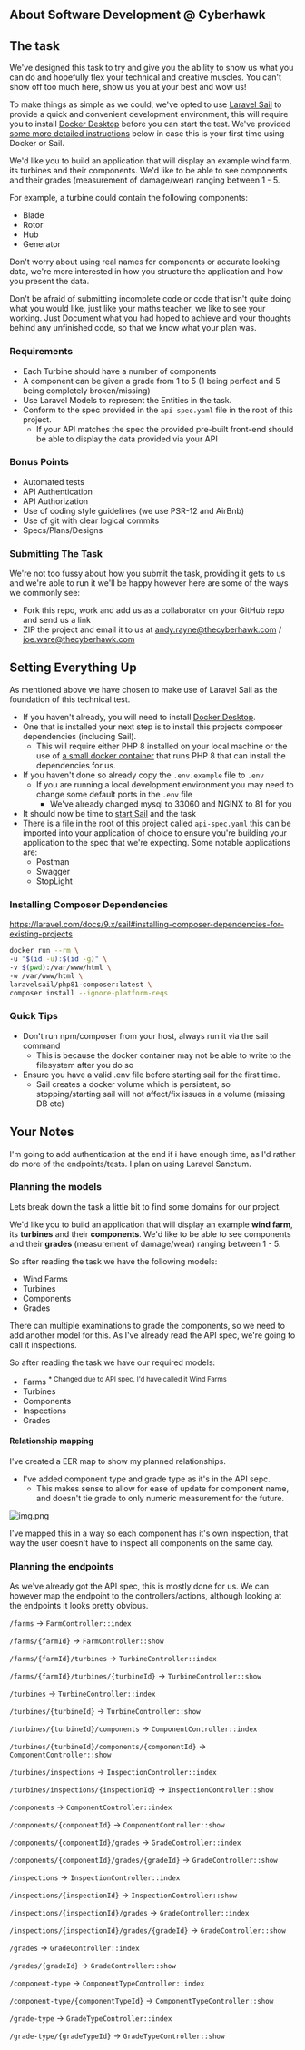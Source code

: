 ## About Software Development @ Cyberhawk


## The task
We've designed this task to try and give you the ability to show us what you can do and hopefully flex your technical and creative muscles. You can't show off too much here, show us you at your best and wow us!

To make things as simple as we could, we've opted to use [Laravel Sail](https://laravel.com/docs/8.x/sail) to provide a quick and convenient development environment, this will require you to install
[Docker Desktop](https://www.docker.com/products/docker-desktop) before you can start the test. We've provided [some more detailed instructions](#setting-everything-up) below in case this is your first time using Docker or Sail.

We'd like you to build an application that will display an example wind farm, its turbines and their components.
We'd like to be able to see components and their grades (measurement of damage/wear) ranging between 1 - 5.

For example, a turbine could contain the following components:
- Blade
- Rotor
- Hub
- Generator

Don't worry about using real names for components or accurate looking data, we're more interested in how you structure the application and how you present the data.

Don't be afraid of submitting incomplete code or code that isn't quite doing what you would like, just like your maths teacher, we like to see your working.
Just Document what you had hoped to achieve and your thoughts behind any unfinished code, so that we know what your plan was.

### Requirements
- Each Turbine should have a number of components
- A component can be given a grade from 1 to 5 (1 being perfect and 5 being completely broken/missing)
- Use Laravel Models to represent the Entities in the task.
- Conform to the spec provided in the `api-spec.yaml` file in the root of this project.
    - If your API matches the spec the provided pre-built front-end should be able to display the data provided via your API

### Bonus Points
- Automated tests
- API Authentication
- API Authorization
- Use of coding style guidelines (we use PSR-12 and AirBnb)
- Use of git with clear logical commits
- Specs/Plans/Designs

### Submitting The Task
We're not too fussy about how you submit the task, providing it gets to us and we're able to run it we'll be happy however here are some of the ways we commonly see:
- Fork this repo, work and add us as a collaborator on your GitHub repo and send us a link
- ZIP the project and email it to us at andy.rayne@thecyberhawk.com / joe.ware@thecyberhawk.com

## Setting Everything Up
As mentioned above we have chosen to make use of Laravel Sail as the foundation of this technical test.
- If you haven't already, you will need to install [Docker Desktop](https://www.docker.com/products/docker-desktop).
- One that is installed your next step is to install this projects composer dependencies (including Sail).
    - This will require either PHP 8 installed on your local machine or the use of [a small docker container](https://laravel.com/docs/8.x/sail#installing-composer-dependencies-for-existing-projects) that runs PHP 8 that can install the dependencies for us.
- If you haven't done so already copy the `.env.example` file to `.env`
    - If you are running a local development environment you may need to change some default ports in the `.env` file
        - We've already changed mysql to 33060 and NGINX to 81 for you
- It should now be time to [start Sail](https://laravel.com/docs/8.x/sail#starting-and-stopping-sail) and the task
- There is a file in the root of this project called `api-spec.yaml` this can be imported into your application of choice to ensure you're building your application to the spec that we're expecting. Some notable applications are:
  - Postman
  - Swagger
  - StopLight


### Installing Composer Dependencies
https://laravel.com/docs/9.x/sail#installing-composer-dependencies-for-existing-projects
```bash
docker run --rm \
-u "$(id -u):$(id -g)" \
-v $(pwd):/var/www/html \
-w /var/www/html \
laravelsail/php81-composer:latest \
composer install --ignore-platform-reqs
```

### Quick Tips
- Don't run npm/composer from your host, always run it via the sail command
  - This is because the docker container may not be able to write to the filesystem after you do so
- Ensure you have a valid .env file before starting sail for the first time.
  - Sail creates a docker volume which is persistent, so stopping/starting sail will not affect/fix issues in a volume (missing DB etc)

## Your Notes
I'm going to add authentication at the end if i have enough time, as I'd rather do more of the endpoints/tests. I plan on using Laravel Sanctum.

### Planning the models
Lets break down the task a little bit to find some domains for our project.

We'd like you to build an application that will display an example <b>wind farm</b>, its <b>turbines</b> and their <b>components</b>. We'd like to be able to see components and their <b>grades</b> (measurement of damage/wear) ranging between 1 - 5.

So after reading the task we have the following models:

- Wind Farms
- Turbines
- Components
- Grades

There can multiple examinations to grade the components, so we need to add another model for this. As I've already read the API spec, we're going to call it inspections.

So after reading the task we have our required models:

- Farms <sup>* Changed due to API spec, I'd have called it Wind Farms</sup>
- Turbines
- Components
- Inspections
- Grades

#### Relationship mapping

I've created a EER map to show my planned relationships. 
- I've added component type and grade type as it's in the API sepc.
    - This makes sense to allow for ease of update for component name, and doesn't tie grade to only numeric measurement for the future.

![img.png](relationship-map.png)

I've mapped this in a way so each component has it's own inspection, that way the user doesn't have to inspect all components on the same day.

### Planning the endpoints

As we've already got the API spec, this is mostly done for us.
We can however map the endpoint to the controllers/actions, although looking at the endpoints it looks pretty obvious.

`/farms` -> `FarmController::index`

`/farms/{farmId}` -> `FarmController::show`

`/farms/{farmId}/turbines` -> `TurbineController::index`

`/farms/{farmId}/turbines/{turbineId}` -> `TurbineController::show`

`/turbines` -> `TurbineController::index`

`/turbines/{turbineId}` -> `TurbineController::show`

`/turbines/{turbineId}/components` -> `ComponentController::index`

`/turbines/{turbineId}/components/{componentId}` -> `ComponentController::show`

`/turbines/inspections` -> `InspectionController::index`

`/turbines/inspections/{inspectionId}` -> `InspectionController::show`

`/components` -> `ComponentController::index`

`/components/{componentId}` -> `ComponentController::show`

`/components/{componentId}/grades` -> `GradeController::index`

`/components/{componentId}/grades/{gradeId}` -> `GradeController::show`

`/inspections` -> `InspectionController::index`

`/inspections/{inspectionId}` -> `InspectionController::show`

`/inspections/{inspectionId}/grades` -> `GradeController::index`

`/inspections/{inspectionId}/grades/{gradeId}` -> `GradeController::show`

`/grades` -> `GradeController::index`

`/grades/{gradeId}` -> `GradeController::show`

`/component-type` -> `ComponentTypeController::index`

`/component-type/{componentTypeId}` -> `ComponentTypeController::show`

`/grade-type` -> `GradeTypeController::index`

`/grade-type/{gradeTypeId}` -> `GradeTypeController::show`
